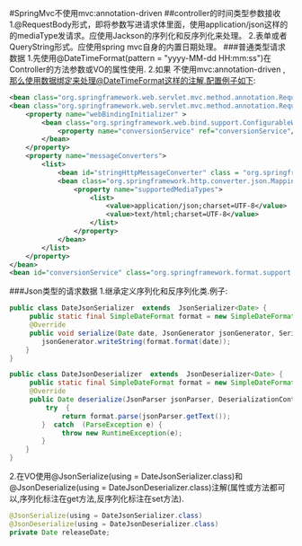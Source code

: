 #SpringMvc不使用mvc:annotation-driven
##controller的时间类型参数接收
1.@RequestBody形式，即将参数写进请求体里面，使用application/json这样的的mediaType发请求。应使用Jackson的序列化和反序列化来处理。
2.表单或者QueryString形式。应使用spring mvc自身的内置日期处理。
###普通类型请求数据
1.先使用@DateTimeFormat(pattern = "yyyy-MM-dd HH:mm:ss")在Controller的方法参数或VO的属性使用.
2.如果 不使用mvc:annotation-driven ,那么使用数据绑定来处理@DateTimeFormat这样的注解.配置例子如下:
```xml
<bean class="org.springframework.web.servlet.mvc.method.annotation.RequestMappingHandlerMapping"/>   
<bean class="org.springframework.web.servlet.mvc.method.annotation.RequestMappingHandlerAdapter">   
	<property name="webBindingInitializer" >   
		<bean class="org.springframework.web.bind.support.ConfigurableWebBindingInitializer">   
			<property name="conversionService" ref="conversionService"/>   
		</bean>   
	</property>   
	<property name="messageConverters">   
		<list>   
			<bean id="stringHttpMessageConverter" class = "org.springframework.http.converter.StringHttpMessageConverter"/>   
			<bean class="org.springframework.http.converter.json.MappingJackson2HttpMessageConverter">   
				<property name="supportedMediaTypes">   
					<list>   
						<value>application/json;charset=UTF-8</value>   
						<value>text/html;charset=UTF-8</value>   
					</list>   
				</property>   
			</bean>   
		</list>   
	</property>   
</bean>   
<bean id="conversionService" class="org.springframework.format.support.DefaultFormattingConversionService"/>
```
###Json类型的请求数据
1.继承定义序列化和反序列化类.例子:
```java
public class DateJsonSerializer  extends  JsonSerializer<Date> {  
     public static final SimpleDateFormat format = new SimpleDateFormat( "yyyy-MM-dd HH:mm:ss" );  
     @Override   
     public void serialize(Date date, JsonGenerator jsonGenerator, SerializerProvider serializerProvider)  throws  IOException, JsonProcessingException {  
        jsonGenerator.writeString(format.format(date));  
    }  
}
```
```java
public class DateJsonDeserializer  extends  JsonDeserializer<Date> {  
     public static final SimpleDateFormat format = new SimpleDateFormat( "yyyy-MM-dd HH:mm:ss" );  
     @Override   
     public Date deserialize(JsonParser jsonParser, DeserializationContext deserializationContext)  throws  IOException, JsonProcessingException {  
         try  {  
             return format.parse(jsonParser.getText());  
        }  catch  (ParseException e) {  
             throw new RuntimeException(e);  
        }  
    }  
}
```
2.在VO使用@JsonSerialize(using = DateJsonSerializer.class)和@JsonDeserialize(using = DateJsonDeserializer.class)注解(属性或方法都可以,序列化标注在get方法,反序列化标注在set方法).
```java
@JsonSerialize(using = DateJsonSerializer.class)
@JsonDeserialize(using = DateJsonDeserializer.class)
private Date releaseDate;
```